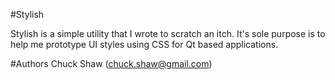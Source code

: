 #Stylish

Stylish is a simple utility that I wrote to scratch an itch.  It's sole purpose is to help me prototype UI styles using CSS for Qt based applications.

#Authors
Chuck Shaw (chuck.shaw@gmail.com)
